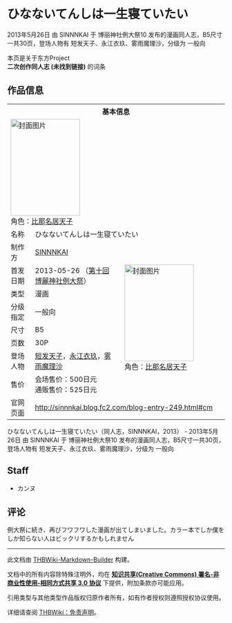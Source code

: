 # ひなないてんしは一生寝ていたい

<!-- source html: G:\repos\THBWiki-Markdown-Builder\THBWikiMarkdown\Temp\main\5\58\ns0%3A%E3%81%B2%E3%81%AA%E3%81%AA%E3%81%84%E3%81%A6%E3%82%93%E3%81%97%E3%81%AF%E4%B8%80%E7%94%9F%E5%AF%9D%E3%81%A6%E3%81%84%E3%81%9F%E3%81%84.html -->

2013年5月26日 由 SINNNKAI 于 博丽神社例大祭10 发布的漫画同人志，B5尺寸一共30页，登场人物有 短发天子、永江衣玖、雾雨魔理沙，分级为 一般向

本页是关于东方Project  
 **二次创作同人志 (未找到链接)** 的词条

## 作品信息

<table><tbody><tr><th colspan="3">基本信息</th></tr><tr><td class="cover-artwork-mobile" colspan="2"><a href="./文件-ひなないてんしは一生寝ていたい封面.jpg.md" class="image" title="封面图片"><img alt="封面图片" src="https://upload.thwiki.cc/thumb/5/50/%E3%81%B2%E3%81%AA%E3%81%AA%E3%81%84%E3%81%A6%E3%82%93%E3%81%97%E3%81%AF%E4%B8%80%E7%94%9F%E5%AF%9D%E3%81%A6%E3%81%84%E3%81%9F%E3%81%84%E5%B0%81%E9%9D%A2.jpg/160px-%E3%81%B2%E3%81%AA%E3%81%AA%E3%81%84%E3%81%A6%E3%82%93%E3%81%97%E3%81%AF%E4%B8%80%E7%94%9F%E5%AF%9D%E3%81%A6%E3%81%84%E3%81%9F%E3%81%84%E5%B0%81%E9%9D%A2.jpg" decoding="async" loading="lazy" width="160" height="224" srcset="https://upload.thwiki.cc/thumb/5/50/%E3%81%B2%E3%81%AA%E3%81%AA%E3%81%84%E3%81%A6%E3%82%93%E3%81%97%E3%81%AF%E4%B8%80%E7%94%9F%E5%AF%9D%E3%81%A6%E3%81%84%E3%81%9F%E3%81%84%E5%B0%81%E9%9D%A2.jpg/241px-%E3%81%B2%E3%81%AA%E3%81%AA%E3%81%84%E3%81%A6%E3%82%93%E3%81%97%E3%81%AF%E4%B8%80%E7%94%9F%E5%AF%9D%E3%81%A6%E3%81%84%E3%81%9F%E3%81%84%E5%B0%81%E9%9D%A2.jpg 1.5x, https://upload.thwiki.cc/thumb/5/50/%E3%81%B2%E3%81%AA%E3%81%AA%E3%81%84%E3%81%A6%E3%82%93%E3%81%97%E3%81%AF%E4%B8%80%E7%94%9F%E5%AF%9D%E3%81%A6%E3%81%84%E3%81%9F%E3%81%84%E5%B0%81%E9%9D%A2.jpg/321px-%E3%81%B2%E3%81%AA%E3%81%AA%E3%81%84%E3%81%A6%E3%82%93%E3%81%97%E3%81%AF%E4%B8%80%E7%94%9F%E5%AF%9D%E3%81%A6%E3%81%84%E3%81%9F%E3%81%84%E5%B0%81%E9%9D%A2.jpg 2x" data-file-width="1000" data-file-height="1395"></a><div class="cover-char">角色：<a href="./比那名居天子.md" title="比那名居天子">比那名居天子</a></div></td>
</tr><tr><td class="label">名称</td><td colspan="2"> ひなないてんしは一生寝ていたい </td></tr><tr><td class="label">制作方</td><td><a href="./SINNNKAI.md" title="SINNNKAI">SINNNKAI</a></td><td class="cover-artwork" rowspan="8" style="min-width:224px;"><a href="./文件-ひなないてんしは一生寝ていたい封面.jpg.md" class="image" title="封面图片"><img alt="封面图片" src="https://upload.thwiki.cc/thumb/5/50/%E3%81%B2%E3%81%AA%E3%81%AA%E3%81%84%E3%81%A6%E3%82%93%E3%81%97%E3%81%AF%E4%B8%80%E7%94%9F%E5%AF%9D%E3%81%A6%E3%81%84%E3%81%9F%E3%81%84%E5%B0%81%E9%9D%A2.jpg/160px-%E3%81%B2%E3%81%AA%E3%81%AA%E3%81%84%E3%81%A6%E3%82%93%E3%81%97%E3%81%AF%E4%B8%80%E7%94%9F%E5%AF%9D%E3%81%A6%E3%81%84%E3%81%9F%E3%81%84%E5%B0%81%E9%9D%A2.jpg" decoding="async" loading="lazy" width="160" height="224" srcset="https://upload.thwiki.cc/thumb/5/50/%E3%81%B2%E3%81%AA%E3%81%AA%E3%81%84%E3%81%A6%E3%82%93%E3%81%97%E3%81%AF%E4%B8%80%E7%94%9F%E5%AF%9D%E3%81%A6%E3%81%84%E3%81%9F%E3%81%84%E5%B0%81%E9%9D%A2.jpg/241px-%E3%81%B2%E3%81%AA%E3%81%AA%E3%81%84%E3%81%A6%E3%82%93%E3%81%97%E3%81%AF%E4%B8%80%E7%94%9F%E5%AF%9D%E3%81%A6%E3%81%84%E3%81%9F%E3%81%84%E5%B0%81%E9%9D%A2.jpg 1.5x, https://upload.thwiki.cc/thumb/5/50/%E3%81%B2%E3%81%AA%E3%81%AA%E3%81%84%E3%81%A6%E3%82%93%E3%81%97%E3%81%AF%E4%B8%80%E7%94%9F%E5%AF%9D%E3%81%A6%E3%81%84%E3%81%9F%E3%81%84%E5%B0%81%E9%9D%A2.jpg/321px-%E3%81%B2%E3%81%AA%E3%81%AA%E3%81%84%E3%81%A6%E3%82%93%E3%81%97%E3%81%AF%E4%B8%80%E7%94%9F%E5%AF%9D%E3%81%A6%E3%81%84%E3%81%9F%E3%81%84%E5%B0%81%E9%9D%A2.jpg 2x" data-file-width="1000" data-file-height="1395"></a><div class="cover-char">角色：<a href="./比那名居天子.md" title="比那名居天子">比那名居天子</a></div></td>
</tr><tr><td class="label">首发日期</td><td>2013-05-26&#160;（<a href="/展会作品列表?e=%E5%8D%9A%E4%B8%BD%E7%A5%9E%E7%A4%BE%E4%BE%8B%E5%A4%A7%E7%A5%AD%2310">第十回 博麗神社例大祭</a>）</td></tr><tr><td class="label">类型</td><td>漫画</td></tr><tr><td class="label">分级指定</td><td>一般向</td></tr><tr><td class="label">尺寸</td><td>B5</td></tr><tr><td class="label">页数</td><td>30P</td></tr><tr><td class="label">登场人物</td><td><a href="/index.php?title=%E7%9F%AD%E5%8F%91%E5%A4%A9%E5%AD%90&amp;action=edit&amp;redlink=1" class="new" title="短发天子（页面不存在）">短发天子</a>，<a href="./永江衣玖.md" title="永江衣玖">永江衣玖</a>，<a href="./雾雨魔理沙.md" title="雾雨魔理沙">雾雨魔理沙</a></td></tr><tr><td class="label">售价</td><td>会场售价：500日元<br>通贩售价：525日元</td></tr>
<tr><td class="label">官网页面</td><td colspan="2"><a rel="nofollow" class="external free" href="http://sinnnkai.blog.fc2.com/blog-entry-249.html#cm">http://sinnnkai.blog.fc2.com/blog-entry-249.html#cm</a></td></tr></tbody></table>

ひなないてんしは一生寝ていたい（同人志，SINNNKAI，2013） - 2013年5月26日 由 SINNNKAI 于 博丽神社例大祭10 发布的漫画同人志，B5尺寸一共30页，登场人物有 短发天子、永江衣玖、雾雨魔理沙，分级为 一般向

## Staff
- カンヌ


## 评论
  
例大祭に続き、再びフワフワした漫画が出てしまいました。カラー本でしか僕をしか知らない人はビックリするかもしれません
  
  
  

  





---

此文档由 [THBWiki-Markdown-Builder](https://github.com/Delsin-Yu/THBWiki-Markdown-Builder) 构建。

文档中的所有内容除特殊注明外，均在 [**知识共享(Creative Commons) 署名-非商业性使用-相同方式共享 3.0 协议**](https://creativecommons.org/licenses/by-sa/3.0/deed.zh-hans) 下提供，附加条款亦可能应用。

引用类型与其他类型作品版权归原作者所有，如有作者授权则遵照授权协议使用。

详细请查阅 [THBWiki：免责声明](https://thbwiki.cc/THBWiki:%E5%85%8D%E8%B4%A3%E5%A3%B0%E6%98%8E)。

